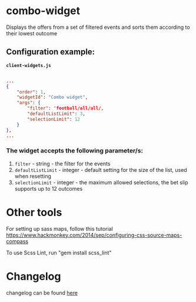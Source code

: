 # combo-widget

Displays the offers from a set of filtered events and sorts them according to their lowest outcome

## Configuration example:

__`client-widgets.js`__

```json

...
{
    "order": 1,
    "widgetId": "Combo widget",
    "args": {
        "filter": 'football/all/all/,
        "defaultListLimit": 3,
        "selectionLimit": 12
    }
},
...

```

### The widget accepts the following parameter/s:
1. `filter` - string - the filter for the events
2. `defaultListLimit` - integer - default setting for the size of the list, used when resetting
3. `selectionLimit` - integer - the maximum allowed selections, the bet slip supports up to 12 outcomes

# Other tools

For setting up sass maps, follow this tutorial https://www.hackmonkey.com/2014/sep/configuring-css-source-maps-compass

To use Scss Lint, run "gem install scss_lint"

# Changelog

changelog can be found [here](CHANGELOG.md)
